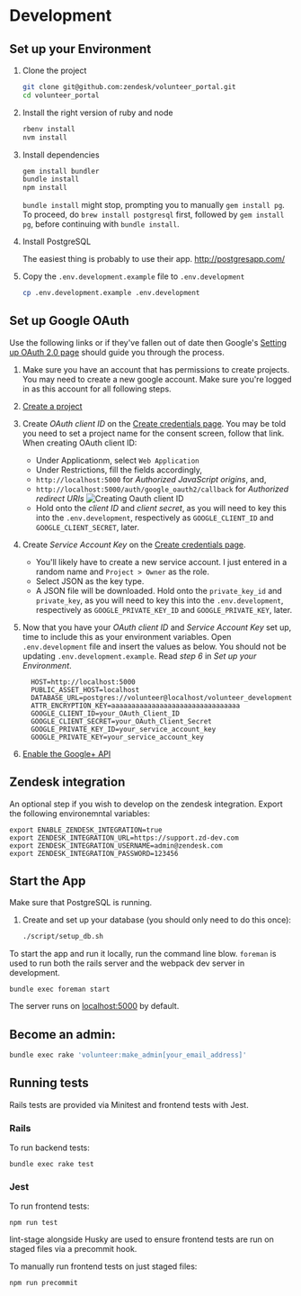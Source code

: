 # Development

## Set up your Environment

1. Clone the project

   ```bash
   git clone git@github.com:zendesk/volunteer_portal.git
   cd volunteer_portal
   ```

1. Install the right version of ruby and node

   ```bash
   rbenv install
   nvm install
   ```

1. Install dependencies

   ```bash
   gem install bundler
   bundle install
   npm install
   ```

   `bundle install` might stop, prompting you to manually `gem install pg`. To proceed, do `brew install postgresql` first, followed by `gem install pg`, before continuing with `bundle install`.

1. Install PostgreSQL

   The easiest thing is probably to use their app. http://postgresapp.com/

1. Copy the `.env.development.example` file to `.env.development`

   ```bash
   cp .env.development.example .env.development
   ```

## Set up Google OAuth

Use the following links or if they've fallen out of date then Google's [Setting
up OAuth 2.0 page](https://support.google.com/cloud/answer/6158849?hl=en) should
guide you through the process.

1. Make sure you have an account that has permissions to create projects. You
   may need to create a new google account. Make sure you're logged in as this
   account for all following steps.
1. [Create a project](https://console.cloud.google.com/projectcreate)
1. Create *OAuth client ID* on the [Create credentials
   page](https://console.cloud.google.com/apis/credentials). You may be told
   you need to set a project name for the consent screen, follow that link. When
   creating OAuth client ID:
   * Under Applicationm, select `Web Application`
   * Under Restrictions, fill the fields accordingly,
    - `http://localhost:5000` for *Authorized JavaScript origins*, and,
    - `http://localhost:5000/auth/google_oauth2/callback` for *Authorized redirect URIs*
    <space><space>
    ![Creating Oauth client ID](./../assets/images/oauth_setup.png)
    <space><space>
   * Hold onto the *client ID* and *client secret*, as you will need to key this into
   the `.env.development`, respectively as `GOOGLE_CLIENT_ID` and `GOOGLE_CLIENT_SECRET`, later.

1. Create *Service Account Key* on the [Create credentials
   page](https://console.cloud.google.com/apis/credentials).
   * You'll likely have to create a new service account. I just entered in a
     random name and `Project > Owner` as the role.
   * Select JSON as the key type.
   * A JSON file will be downloaded. Hold onto the `private_key_id` and `private_key`, as you will
   need to key this into the `.env.development`, respectively as `GOOGLE_PRIVATE_KEY_ID` and `GOOGLE_PRIVATE_KEY`, later.

1. Now that you have your *OAuth client ID* and *Service Account Key* set up, time to
   include this as your environment variables. Open `.env.development` file and insert the values as below. You should not be updating `.env.development.example`. Read _step 6_ in *Set up your Environment*.
   ```
     HOST=http://localhost:5000
     PUBLIC_ASSET_HOST=localhost
     DATABASE_URL=postgres://volunteer@localhost/volunteer_development
     ATTR_ENCRYPTION_KEY=aaaaaaaaaaaaaaaaaaaaaaaaaaaaaaaa
     GOOGLE_CLIENT_ID=your_OAuth_Client_ID
     GOOGLE_CLIENT_SECRET=your_OAuth_Client_Secret
     GOOGLE_PRIVATE_KEY_ID=your_service_account_key
     GOOGLE_PRIVATE_KEY=your_service_account_key

   ```
1. [Enable the Google+ API](https://console.developers.google.com/apis/library/plus.googleapis.com/)


## Zendesk integration
An optional step if you wish to develop on the zendesk integration.
Export the following environemntal variables:
```
export ENABLE_ZENDESK_INTEGRATION=true
export ZENDESK_INTEGRATION_URL=https://support.zd-dev.com
export ZENDESK_INTEGRATION_USERNAME=admin@zendesk.com
export ZENDESK_INTEGRATION_PASSWORD=123456
```

## Start the App

Make sure that PostgreSQL is running.

1. Create and set up your database (you should only need to do this once):

   ```bash
   ./script/setup_db.sh
   ```

To start the app and run it locally, run the command line blow. `foreman` is used to run both the rails server and the webpack dev server in development.

```
bundle exec foreman start
```

The server runs on [localhost:5000](http://localhost:5000/) by default.

## Become an admin:

```bash
bundle exec rake 'volunteer:make_admin[your_email_address]'
```

## Running tests

Rails tests are provided via Minitest and frontend tests with Jest.

### Rails

To run backend tests:

```
bundle exec rake test
```

### Jest

To run frontend tests:

```
npm run test
```

lint-stage alongside Husky are used to ensure frontend tests are run on staged files via a precommit hook.

To manually run frontend tests on just staged files:

```
npm run precommit
```
